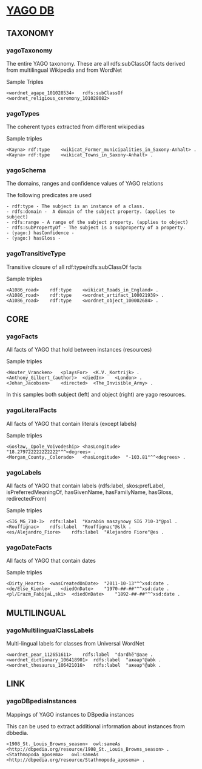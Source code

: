 # [YAGO DB](http://www.mpi-inf.mpg.de/departments/databases-and-information-systems/research/yago-naga/yago/downloads/)

## TAXONOMY

### yagoTaxonomy

The entire YAGO taxonomy. These are all rdfs:subClassOf facts derived from multilingual Wikipedia and from WordNet

Sample Triples

    <wordnet_agape_101028534>	rdfs:subClassOf <wordnet_religious_ceremony_101028082>

### yagoTypes

The coherent types extracted from different wikipedias

Sample triples

    <Kayna>	rdf:type	<wikicat_Former_municipalities_in_Saxony-Anhalt> .
    <Kayna>	rdf:type	<wikicat_Towns_in_Saxony-Anhalt> .

### yagoSchema

The domains, ranges and confidence values of YAGO relations

The following predicates are used

    - rdf:type - The subject is an instance of a class.
    - rdfs:domain -  A domain of the subject property. (applies to subject)
    - rdfs:range - A range of the subject property. (applies to object)
    - rdfs:subPropertyOf - The subject is a subproperty of a property.
    - (yago:) hasConfidence - 
    - (yago:) hasGloss - 

### yagoTransitiveType

Transitive closure of all rdf:type/rdfs:subClassOf facts

Sample triples

    <A1086_road>	rdf:type	<wikicat_Roads_in_England> .
    <A1086_road>	rdf:type	<wordnet_artifact_100021939> .
    <A1086_road>	rdf:type	<wordnet_object_100002684> .
    
## CORE
    
### yagoFacts

All facts of YAGO that hold between instances (resources)

Sample triples

    <Wouter_Vrancken>	<playsFor>	<K.V._Kortrijk> .
    <Anthony_Gilbert_(author)>	<diedIn>	<London> .
    <Johan_Jacobsen>	<directed>	<The_Invisible_Army> .

In this samples both subject (left) and object (right) are yago resources.

### yagoLiteralFacts

All facts of YAGO that contain literals (except labels)

Sample triples

    <Gosław,_Opole_Voivodeship>	<hasLongitude>	"18.279722222222222"^^<degrees> .
    <Morgan_County,_Colorado>	<hasLongitude>	"-103.81"^^<degrees> .
    
### yagoLabels

All facts of YAGO that contain labels (rdfs:label, skos:prefLabel, isPreferredMeaningOf, hasGivenName, hasFamilyName, 
hasGloss, redirectedFrom)

Sample triples

    <SIG_MG_710-3>	rdfs:label	"Karabin maszynowy SIG 710-3"@pol .
    <Rouffignac>	rdfs:label	"Rouffignac"@slk .
    <es/Alejandro_Fiore>	rdfs:label	"Alejandro Fiore"@es .

### yagoDateFacts

All facts of YAGO that contain dates

Sample triples 

    <Dirty_Hearts>	<wasCreatedOnDate>	"2011-10-13"^^xsd:date .
    <de/Else_Kienle>	<diedOnDate>	"1970-##-##"^^xsd:date .
    <pl/Erazm_FabijaĹ„ski>	<diedOnDate>	"1892-##-##"^^xsd:date .
    
## MULTILINGUAL

### yagoMultilingualClassLabels

Multi-lingual labels for classes from Universal WordNet

    <wordnet_pear_112651611>	rdfs:label	"dardhë"@aae .
    <wordnet_dictionary_106418901>	rdfs:label	"ажәар"@abk .
    <wordnet_thesaurus_106421016>	rdfs:label	"ажәар"@abk .
    
## LINK

### yagoDBpediaInstances

Mappings of YAGO instances to DBpedia instances 

This can be used to extract additional information about instances from dbbedia.

    <1908_St._Louis_Browns_season>	owl:sameAs	<http://dbpedia.org/resource/1908_St._Louis_Browns_season> .
    <Stathmopoda_aposema>	owl:sameAs	<http://dbpedia.org/resource/Stathmopoda_aposema> .